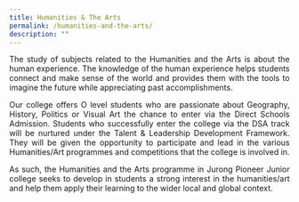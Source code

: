 ```yaml
---
title: Humanities & The Arts
permalink: /humanities-and-the-arts/
description: ""
---
```



<div align=justify>
<p>
The study of subjects related to the Humanities and the Arts is about the human experience. The knowledge of the human experience helps students connect and make sense of the world and provides them with the tools to imagine the future while appreciating past accomplishments.</p>
<p>
Our college offers O level students who are passionate about Geography, History, Politics or Visual Art the chance to enter via the Direct Schools Admission. Students who successfully enter the college via the DSA track will be nurtured under the Talent & Leadership Development Framework. They will be given the opportunity to participate and lead in the various Humanities/Art programmes and competitions that the college is involved in.</p>
<p>
As such, the Humanities and the Arts programme in Jurong Pioneer Junior college seeks to develop in students a strong interest in the humanities/art and help them apply their learning to the wider local and global context.</p>